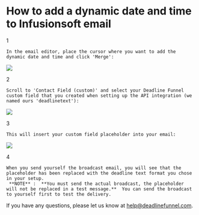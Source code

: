 # How to add a dynamic date and time to Infusionsoft email

1

```text
In the email editor, place the cursor where you want to add the dynamic date and time and click 'Merge':
```

![](https://s3.amazonaws.com/helpscout.net/docs/assets/53974d6ce4b0c76107b109d1/images/59d68a0f042863379ddc7111/file-DjyP7zUXAg.png)

2

```text
Scroll to 'Contact Field (custom)' and select your Deadline Funnel custom field that you created when setting up the API integration (we named ours 'deadlinetext'):
```

![](https://s3.amazonaws.com/helpscout.net/docs/assets/53974d6ce4b0c76107b109d1/images/59d68a8d042863379ddc7119/file-wRGXGxWcvo.png)

3

```text
This will insert your custom field placeholder into your email:
```

![](https://s3.amazonaws.com/helpscout.net/docs/assets/53974d6ce4b0c76107b109d1/images/59d68ad3042863379ddc711c/file-P6hDW4cfQC.png)

4

```text
When you send yourself the broadcast email, you will see that the placeholder has been replaced with the deadline text format you chose in your setup. 
 **NOTE** :  **You must send the actual broadcast, the placeholder will not be replaced in a test message.**  You can send the broadcast to yourself first to test the delivery.
```

If you have any questions, please let us know at [help@deadlinefunnel.com](mailto:mailto:help@deadlinefunnel.com).

